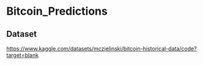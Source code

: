 # Bitcoin_Predictions

## Dataset

https://www.kaggle.com/datasets/mczielinski/bitcoin-historical-data/code?target=blank
